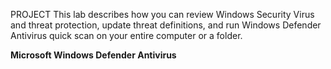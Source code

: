 PROJECT
This lab describes how you can review Windows Security Virus and threat protection, update threat definitions, and run Windows Defender Antivirus quick scan on your entire computer or a folder.

**Microsoft Windows Defender Antivirus**

